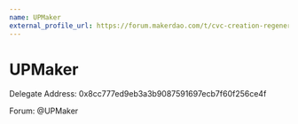 ```yaml
---
name: UPMaker
external_profile_url: https://forum.makerdao.com/t/cvc-creation-regenerative-finance-cvc/20354
---
```


# UPMaker
Delegate Address: 0x8cc777ed9eb3a3b9087591697ecb7f60f256ce4f

Forum: @UPMaker 
